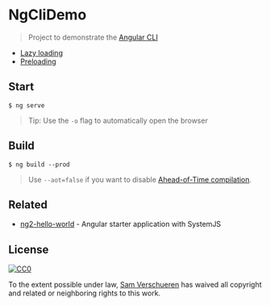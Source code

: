 # NgCliDemo

> Project to demonstrate the [Angular CLI](https://github.com/angular/angular-cli)

- [Lazy loading](https://github.com/SamVerschueren/ng-cli-demo/tree/lazy-loading)
- [Preloading](https://github.com/SamVerschueren/ng-cli-demo/tree/lazy-loading-preload)


## Start

```
$ ng serve
```

> Tip: Use the `-o` flag to automatically open the browser


## Build

```
$ ng build --prod
```

> Use `--aot=false` if you want to disable [Ahead-of-Time compilation](https://angular.io/docs/ts/latest/cookbook/aot-compiler.html).


## Related

- [ng2-hello-world](https://github.com/SamVerschueren/ng2-hello-world) - Angular starter application with SystemJS


## License

[![CC0](http://mirrors.creativecommons.org/presskit/buttons/88x31/svg/cc-zero.svg)](https://creativecommons.org/publicdomain/zero/1.0/)

To the extent possible under law, [Sam Verschueren](https://github.com/SamVerschueren) has waived all copyright and related or neighboring rights to this work.
